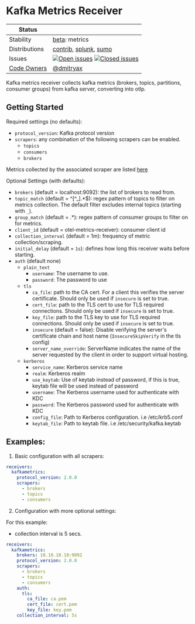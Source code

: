 # Kafka Metrics Receiver

<!-- status autogenerated section -->
| Status        |           |
| ------------- |-----------|
| Stability     | [beta]: metrics   |
| Distributions | [contrib], [splunk], [sumo] |
| Issues        | [![Open issues](https://img.shields.io/github/issues-search/open-telemetry/opentelemetry-collector-contrib?query=is%3Aissue%20is%3Aopen%20label%3Areceiver%2Fkafkametrics%20&label=open&color=orange&logo=opentelemetry)](https://github.com/open-telemetry/opentelemetry-collector-contrib/issues?q=is%3Aopen+is%3Aissue+label%3Areceiver%2Fkafkametrics) [![Closed issues](https://img.shields.io/github/issues-search/open-telemetry/opentelemetry-collector-contrib?query=is%3Aissue%20is%3Aclosed%20label%3Areceiver%2Fkafkametrics%20&label=closed&color=blue&logo=opentelemetry)](https://github.com/open-telemetry/opentelemetry-collector-contrib/issues?q=is%3Aclosed+is%3Aissue+label%3Areceiver%2Fkafkametrics) |
| [Code Owners](https://github.com/open-telemetry/opentelemetry-collector-contrib/blob/main/CONTRIBUTING.md#becoming-a-code-owner)    | [@dmitryax](https://www.github.com/dmitryax) |

[beta]: https://github.com/open-telemetry/opentelemetry-collector#beta
[contrib]: https://github.com/open-telemetry/opentelemetry-collector-releases/tree/main/distributions/otelcol-contrib
[splunk]: https://github.com/signalfx/splunk-otel-collector
[sumo]: https://github.com/SumoLogic/sumologic-otel-collector
<!-- end autogenerated section -->

Kafka metrics receiver collects kafka metrics (brokers, topics, partitions, consumer groups) from kafka server,
converting into otlp.

## Getting Started

Required settings (no defaults):

- `protocol_version`: Kafka protocol version
- `scrapers`: any combination of the following scrapers can be enabled.
    - `topics`
    - `consumers`
    - `brokers`
    
Metrics collected by the associated scraper are listed [here](metadata.yaml)

Optional Settings (with defaults):

- `brokers` (default = localhost:9092): the list of brokers to read from.
- `topic_match` (default = ^[^_].*$): regex pattern of topics to filter on metrics collection. The default filter excludes internal topics (starting with `_`).
- `group_match` (default = .*): regex pattern of consumer groups to filter on for metrics.
- `client_id` (default = otel-metrics-receiver): consumer client id
- `collection_interval` (default = 1m): frequency of metric collection/scraping.
- `initial_delay` (default = `1s`): defines how long this receiver waits before starting.
- `auth` (default none)
    - `plain_text`
        - `username`: The username to use.
        - `password`: The password to use
    - `tls`
        - `ca_file`: path to the CA cert. For a client this verifies the server certificate. Should only be used
          if `insecure` is set to true.
        - `cert_file`: path to the TLS cert to use for TLS required connections. Should only be used if `insecure` is
          set to true.
        - `key_file`: path to the TLS key to use for TLS required connections. Should only be used if `insecure` is set
          to true.
        - `insecure` (default = false): Disable verifying the server's certificate chain and host
          name (`InsecureSkipVerify` in the tls config)
        - `server_name_override`: ServerName indicates the name of the server requested by the client in order to
          support virtual hosting.
    - `kerberos`
        - `service_name`: Kerberos service name
        - `realm`: Kerberos realm
        - `use_keytab`:  Use of keytab instead of password, if this is true, keytab file will be used instead of
          password
        - `username`: The Kerberos username used for authenticate with KDC
        - `password`: The Kerberos password used for authenticate with KDC
        - `config_file`: Path to Kerberos configuration. i.e /etc/krb5.conf
        - `keytab_file`: Path to keytab file. i.e /etc/security/kafka.keytab

## Examples:

1) Basic configuration with all scrapers:

```yaml
receivers:
  kafkametrics:
    protocol_version: 2.0.0
    scrapers:
      - brokers
      - topics
      - consumers
```

2) Configuration with more optional settings:

For this example:
- collection interval is 5 secs.

```yaml
receivers:
  kafkametrics:
    brokers: 10.10.10.10:9092
    protocol_version: 2.0.0
    scrapers:
      - brokers
      - topics
      - consumers
    auth:
      tls:
        ca_file: ca.pem
        cert_file: cert.pem
        key_file: key.pem
    collection_interval: 5s
```
